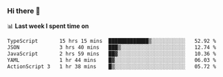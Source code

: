 ### Hi there 👋

<!--
**DBvc/DBvc** is a ✨ _special_ ✨ repository because its `README.md` (this file) appears on your GitHub profile.

Here are some ideas to get you started:

- 🔭 I’m currently working on ...
- 🌱 I’m currently learning ...
- 👯 I’m looking to collaborate on ...
- 🤔 I’m looking for help with ...
- 💬 Ask me about ...
- 📫 How to reach me: ...
- 😄 Pronouns: ...
- ⚡ Fun fact: ...
-->

📊 **Last week I spent time on**
<!--START_SECTION:waka-->

```txt
TypeScript       15 hrs 15 mins  █████████████▒░░░░░░░░░░░   52.92 %
JSON             3 hrs 40 mins   ███▒░░░░░░░░░░░░░░░░░░░░░   12.74 %
JavaScript       2 hrs 59 mins   ██▓░░░░░░░░░░░░░░░░░░░░░░   10.36 %
YAML             1 hr 44 mins    █▓░░░░░░░░░░░░░░░░░░░░░░░   06.03 %
ActionScript 3   1 hr 38 mins    █▒░░░░░░░░░░░░░░░░░░░░░░░   05.72 %
```

<!--END_SECTION:waka-->
